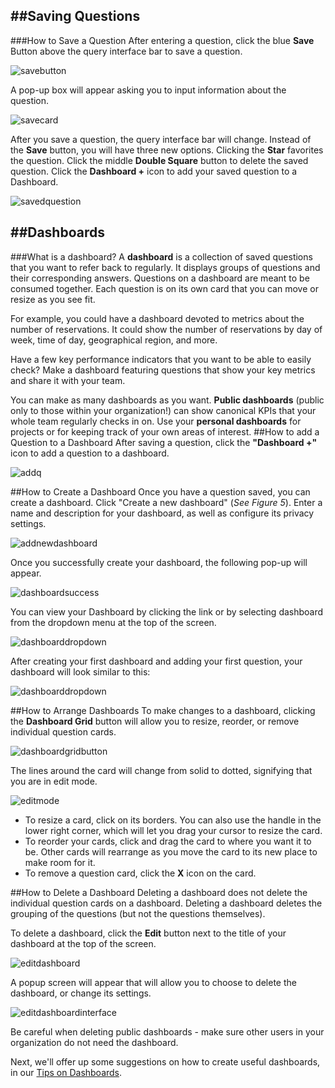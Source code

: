 
##Saving Questions
---
###How to Save a Question
After entering a question, click the blue **Save** Button above the query interface bar to save a question.  

![savebutton](images/SaveButton.png)

A pop-up box will appear asking you to input information about the question. 

![savecard](images/SaveCard.png)


After you save a question, the query interface bar will change.  Instead of the **Save** button, you will have three new options.  Clicking the **Star** favorites the question.  Click the middle **Double Square** button to delete the saved question.  Click the **Dashboard +** icon to add your saved question to a Dashboard.  

![savedquestion](images/SavedQuestion.png)

##Dashboards
---
###What is a dashboard?
A **dashboard** is a collection of saved questions that you want to refer back to regularly.  It displays groups of questions and their corresponding answers.  Questions on a dashboard are meant to be consumed together.  Each question is on its own card that you can move or resize as you see fit.  

For example, you could have a dashboard devoted to metrics about the number of reservations.  It could show the number of reservations by day of week, time of day, geographical region, and more.  

Have a few key performance indicators that you want to be able to easily check?  Make a dashboard featuring questions that show your key metrics and share it with your team.  

You can make as many dashboards as you want.  **Public dashboards** (public only to those within your organization!) can show canonical KPIs that your whole team regularly checks in on.  Use your **personal dashboards** for projects or for keeping track of your own areas of interest.
##How to add a Question to a Dashboard
After saving a question, click the **"Dashboard +"** icon to add a question to a dashboard. 

![addq](images/AddQ.png)

##How to Create a Dashboard
Once you have a question saved, you can create a dashboard.  Click "Create a new dashboard" (*See Figure 5*).  Enter a name and description for your dashboard, as well as configure its privacy settings.  

![addnewdashboard](images/Addnewdashboard.png)

Once you successfully create your dashboard, the following pop-up will appear.  

![dashboardsuccess](images/DashboardSuccess.png)

You can view your Dashboard by clicking the link or by selecting dashboard from the dropdown menu at the top of the screen.  

![dashboarddropdown](images/DashboardDropdown.png)

After creating your first dashboard and adding your first question, your dashboard will look similar to this: 

![dashboarddropdown](images/DashboardDropdown.png)

##How to Arrange Dashboards
To make changes to a dashboard, clicking the **Dashboard Grid** button will allow you to resize, reorder, or remove individual question cards. 

![dashboardgridbutton](images/DashboardGridButton.png)

The lines around the card will change from solid to dotted, signifying that you are in edit mode.  

![editmode](images/Editmode.png)

* To resize a card, click on its borders.  You can also use the handle in the lower right corner, which will let you drag your cursor to resize the card.  
* To reorder your cards, click and drag the card to where you want it to be.  Other cards will rearrange as you move the card to its new place to make room for it.  
* To remove a question card, click the **X** icon on the card.  

##How to Delete a Dashboard
Deleting a dashboard does not delete the individual question cards on a dashboard.  Deleting a dashboard deletes the grouping of the questions (but not the questions themselves).  

To delete a dashboard, click the **Edit** button next to the title of your dashboard at the top of the screen.  

![editdashboard](images/EditDashboard.png)

A popup screen will appear that will allow you to choose to delete the dashboard, or change its settings.  

![editdashboardinterface](images/EditDashboardInterface.png)

Be careful when deleting public dashboards - make sure other users in your organization do not need the dashboard.


Next, we'll offer up some suggestions on how to create useful dashboards, in our [Tips on Dashboards](06-dashboard-tips.md).